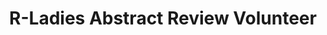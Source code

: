 ---
type: redirect
redirect: https://airtable.com/appJadVolZxoDGSIK/pag4bpfeGIATQFefk/form
title: "R-Ladies Abstract Review Volunteer"
slug: /form/abstract-volunteer
---